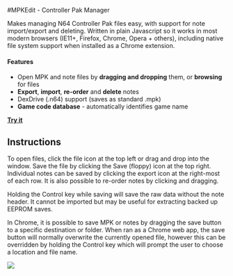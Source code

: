 #MPKEdit - Controller Pak Manager

Makes managing N64 Controller Pak files easy, with support for note import/export and deleting. Written in plain Javascript so it works in most modern browsers (IE11+, Firefox, Chrome, Opera + others), including native file system support when installed as a Chrome extension.

#### Features

* Open MPK and note files by **dragging and dropping** them, or **browsing** for files
* **Export**, **import**, **re-order** and **delete** notes
* DexDrive (.n64) support (saves as standard .mpk)
* **Game code database** - automatically identifies game name

[**Try it**](http://rawgit.com/bryc/mempak/master/index.htm)

## Instructions

To open files, click the file icon at the top left or drag and drop into the window. Save the file by clicking the Save (floppy) icon at the top right. Individual notes can be saved by clicking the export icon at the right-most of each row. It is also possible to re-order notes by clicking and dragging. 

Holding the Control key while saving will save the raw data without the note header. It cannot be imported but may be useful for extracting backed up EEPROM saves.

In Chrome, it is possible to save MPK or notes by dragging the save button to a specific destination or folder. When ran as a Chrome web app, the save button will normally overwrite the currently opened file, however this can be overridden by holding the Control key which will prompt the user to choose a location and file name.

<img src="http://i.imgur.com/XPkbSyR.png">
